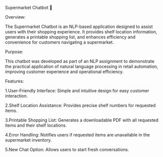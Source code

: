 Supermarket Chatbot 🛒

Overview:

The Supermarket Chatbot is an NLP-based application designed to assist users with their shopping experience. It provides shelf location information, generates a printable shopping list, and enhances efficiency and convenience for customers navigating a supermarket.


Purpose:

This chatbot was developed as part of an NLP assignment to demonstrate the practical application of natural language processing in retail automation, improving customer experience and operational efficiency.

Features:

1.User-Friendly Interface: Simple and intuitive design for easy customer interaction.

2.Shelf Location Assistance: Provides precise shelf numbers for requested items.

3.Printable Shopping List: Generates a downloadable PDF with all requested items and their shelf locations.

4.Error Handling: Notifies users if requested items are unavailable in the supermarket inventory.

5.New Chat Option: Allows users to start fresh conversations.


